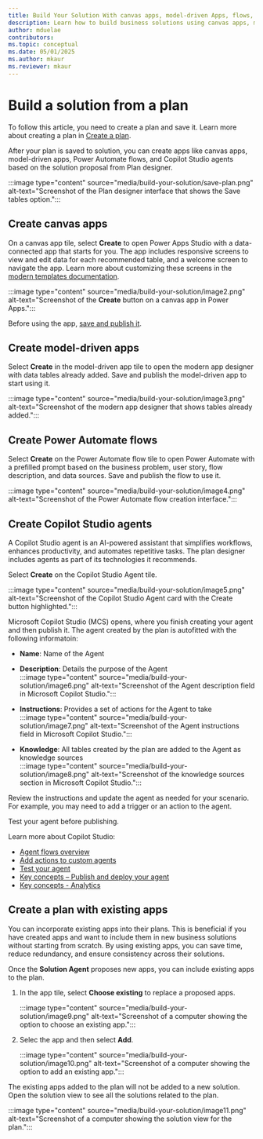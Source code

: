 ```yaml
---  
title: Build Your Solution With canvas apps, model-driven Apps, flows, and agents  
description: Learn how to build business solutions using canvas apps, model-driven apps, Power Automate flows, and Copilot Studio agents. Incorporate existing apps into your plans for efficiency and consistency.  
author: mduelae  
contributors:  
ms.topic: conceptual  
ms.date: 05/01/2025  
ms.author: mkaur  
ms.reviewer: mkaur  
---  
```


# Build a solution from a plan

To follow this article, you need to create a plan and save it. Learn more about creating a plan in [Create a plan](create-plan.md).

After your plan is saved to solution, you can create apps like canvas apps, model-driven apps, Power Automate flows, and Copilot Studio agents based on the solution proposal from Plan designer.

:::image type="content" source="media/build-your-solution/save-plan.png" alt-text="Screenshot of the Plan designer interface that shows the Save tables option.":::  

## Create canvas apps

On a canvas app tile, select **Create** to open Power Apps Studio with a data-connected app that starts for you. The app includes responsive screens to view and edit data for each recommended table, and a welcome screen to navigate the app. Learn more about customizing these screens in the [modern templates documentation](/power-apps/maker/canvas-apps/add-screen-context-variables#welcome-screen).


:::image type="content" source="media/build-your-solution/image2.png" alt-text="Screenshot of the **Create** button on a canvas app in Power Apps.":::


Before using the app, [save and publish it](../canvas-apps/save-publish-app.md).

## Create model-driven apps

Select **Create** in the model-driven app tile to open the modern app designer with data tables already added. Save and publish the model-driven app to start using it.

:::image type="content" source="media/build-your-solution/image3.png" alt-text="Screenshot of the modern app designer that shows tables already added.":::

## Create Power Automate flows

Select **Create** on the Power Automate flow tile to open Power Automate with a prefilled prompt based on the business problem, user story, flow description, and data sources. Save and publish the flow to use it.

:::image type="content" source="media/build-your-solution/image4.png" alt-text="Screenshot of the Power Automate flow creation interface.":::

## Create Copilot Studio agents

A Copilot Studio agent is an AI-powered assistant that simplifies workflows, enhances productivity, and automates repetitive tasks. The plan designer includes agents as part of its technologies it recommends.

Select **Create** on the Copilot Studio Agent tile.

:::image type="content" source="media/build-your-solution/image5.png" alt-text="Screenshot of the Copilot Studio Agent card with the Create button highlighted.":::

Microsoft Copilot Studio (MCS) opens, where you finish creating your agent and then publish it. The agent created by the plan is autofitted with the following informatoin:

- **Name**: Name of the Agent  

- **Description**: Details the purpose of the Agent  
   :::image type="content" source="media/build-your-solution/image6.png" alt-text="Screenshot of the Agent description field in Microsoft Copilot Studio.":::

- **Instructions**: Provides a set of actions for the Agent to take  
   :::image type="content" source="media/build-your-solution/image7.png" alt-text="Screenshot of the Agent instructions field in Microsoft Copilot Studio.":::

- **Knowledge**: All tables created by the plan are added to the Agent as knowledge sources  
   :::image type="content" source="media/build-your-solution/image8.png" alt-text="Screenshot of the knowledge sources section in Microsoft Copilot Studio.":::

Review the instructions and update the agent as needed for your scenario. For example, you may need to add a trigger or an action to the agent.

Test your agent before publishing. 

Learn more about Copilot Studio:

- [Agent flows overview](/microsoft-copilot-studio/flows-overview)  
- [Add actions to custom agents](/microsoft-copilot-studio/advanced-plugin-actions)  
- [Test your agent](/microsoft-copilot-studio/authoring-test-bot?tabs=webApp)  
- [Key concepts – Publish and deploy your agent](/microsoft-copilot-studio/publication-fundamentals-publish-channels)  
- [Key concepts - Analytics](/microsoft-copilot-studio/analytics-overview)  

## Create a plan with existing apps

You can incorporate existing apps into their plans. This is beneficial if you have  created apps and want to include them in new business solutions without starting from scratch. By using existing apps, you can save time, reduce redundancy, and ensure consistency across their solutions.

Once the **Solution Agent** proposes new apps, you can include existing apps to the plan.

1. In the app tile, select **Choose existing** to replace a proposed apps.

   :::image type="content" source="media/build-your-solution/image9.png" alt-text="Screenshot of a computer showing the option to choose an existing app.":::

2. Selec the app and then select **Add**.

   :::image type="content" source="media/build-your-solution/image10.png" alt-text="Screenshot of a computer showing the option to add an existing app.":::

The existing apps added to the plan will not be added to a new solution. Open the solution view to see all the solutions related to the plan.

:::image type="content" source="media/build-your-solution/image11.png" alt-text="Screenshot of a computer showing the solution view for the plan.":::